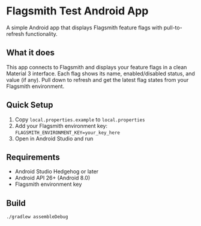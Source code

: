 # Flagsmith Test Android App

A simple Android app that displays Flagsmith feature flags with pull-to-refresh functionality.

## What it does

This app connects to Flagsmith and displays your feature flags in a clean Material 3 interface. Each flag shows its name, enabled/disabled status, and value (if any). Pull down to refresh and get the latest flag states from your Flagsmith environment.

## Quick Setup

1. Copy `local.properties.example` to `local.properties`
2. Add your Flagsmith environment key: `FLAGSMITH_ENVIRONMENT_KEY=your_key_here`
3. Open in Android Studio and run

## Requirements

- Android Studio Hedgehog or later
- Android API 26+ (Android 8.0)
- Flagsmith environment key

## Build

```bash
./gradlew assembleDebug
```
